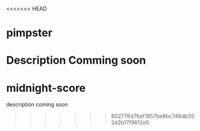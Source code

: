 <<<<<<< HEAD
# pimpster
Description Comming soon
=======
# midnight-score
description coming soon
>>>>>>> 802776d76ef1857be8bc746db352d2b17f9812e5
